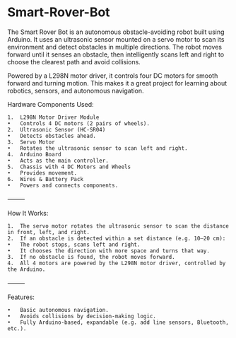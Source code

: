 # Smart-Rover-Bot
The Smart Rover Bot is an autonomous obstacle-avoiding robot built using Arduino. It uses an ultrasonic sensor mounted on a servo motor to scan its environment and detect obstacles in multiple directions.
The robot moves forward until it senses an obstacle, then intelligently scans left and right to choose the clearest path and avoid collisions.

Powered by a L298N motor driver, it controls four DC motors for smooth forward and turning motion. This makes it a great project for learning about robotics, sensors, and autonomous navigation.

 Hardware Components Used:
 
	1.	L298N Motor Driver Module
	•	Controls 4 DC motors (2 pairs of wheels).
	2.	Ultrasonic Sensor (HC-SR04)
	•	Detects obstacles ahead.
	3.	Servo Motor
	•	Rotates the ultrasonic sensor to scan left and right.
	4.	Arduino Board
	•	Acts as the main controller.
	5.	Chassis with 4 DC Motors and Wheels
	•	Provides movement.
	6.	Wires & Battery Pack
	•	Powers and connects components.

⸻

 How It Works:
 
	1.	The servo motor rotates the ultrasonic sensor to scan the distance in front, left, and right.
	2.	If an obstacle is detected within a set distance (e.g. 10–20 cm):
	•	The robot stops, scans left and right.
	•	It chooses the direction with more space and turns that way.
	3.	If no obstacle is found, the robot moves forward.
	4.	All 4 motors are powered by the L298N motor driver, controlled by the Arduino.

⸻

 Features:
 
	•	Basic autonomous navigation.
	•	Avoids collisions by decision-making logic.
	•	Fully Arduino-based, expandable (e.g. add line sensors, Bluetooth, etc.).

